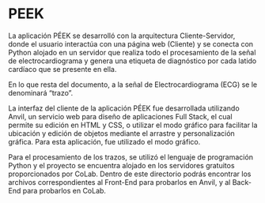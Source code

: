 # PEEK
La aplicación PÉEK se desarrolló con la arquitectura Cliente-Servidor, donde el usuario interactúa con una página web (Cliente) y se conecta con Python alojado en un servidor que realiza todo el procesamiento de la señal de electrocardiograma y genera una etiqueta de diagnóstico por cada latido cardíaco que se presente en ella.

En lo que resta del documento, a la señal de Electrocardiograma (ECG) se le denominará “trazo”.

La interfaz del cliente de la aplicación PÉEK fue desarrollada utilizando Anvil, un servicio web para diseño de aplicaciones Full Stack, el cual permite su edición en HTML y CSS, o utilizar el modo gráfico para facilitar la ubicación y edición de objetos mediante el arrastre y personalización gráfica. Para esta aplicación, fue utilizado el modo gráfico.

Para el procesamiento de los trazos, se utilizó el lenguaje de programación Python y el proyecto se encuentra alojado en los servidores gratuitos proporcionados por CoLab. Dentro de este directorio podrás encontrar los archivos correspondientes al Front-End para probarlos en Anvil, y al Back-End para probarlos en CoLab.
